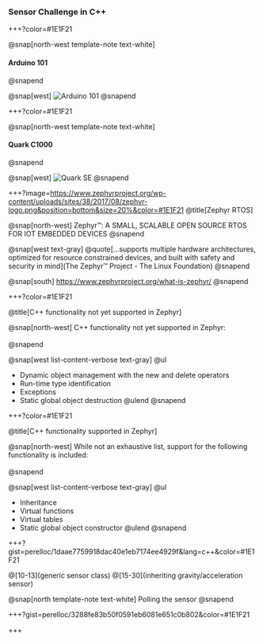 ### Sensor Challenge in C++

+++?color=#1E1F21

@snap[north-west template-note text-white]
#### Arduino 101
@snapend

@snap[west]
![Arduino 101](https://docs.zephyrproject.org/latest/_images/arduino_101.jpg)
@snapend

+++?color=#1E1F21

@snap[north-west template-note text-white]
#### Quark C1000
@snapend

@snap[west]
![Quark SE](https://www.mouser.se/images/IntelQuarkSE-Fig4.jpg)
@snapend

+++?image=https://www.zephyrproject.org/wp-content/uploads/sites/38/2017/08/zephyr-logo.png&position=bottom&size=20%&color=#1E1F21
@title[Zephyr RTOS]

@snap[north-west]
Zephyr™: A SMALL, SCALABLE OPEN SOURCE RTOS FOR IOT EMBEDDED DEVICES
@snapend

@snap[west text-gray]
@quote[...supports multiple hardware architectures, optimized for resource constrained devices, and built with safety and security in mind](The Zephyr™ Project - The Linux Foundation)
@snapend

@snap[south]
https://www.zephyrproject.org/what-is-zephyr/
@snapend

+++?color=#1E1F21

@title[C++ functionality not yet supported in Zephyr]

@snap[north-west]
C++ functionality not yet supported in Zephyr:
<br><br>
@snapend

@snap[west list-content-verbose text-gray]
@ul[](false)
- Dynamic object management with the new and delete operators
- Run-time type identification
- Exceptions
- Static global object destruction
@ulend
@snapend

+++?color=#1E1F21

@title[C++ functionality supported in Zephyr]

@snap[north-west]
While not an exhaustive list, support for the following functionality is included:
<br><br>
@snapend

@snap[west list-content-verbose text-gray]
@ul[](false)
- Inheritance
- Virtual functions
- Virtual tables
- Static global object constructor
@ulend
@snapend

+++?gist=perelloc/1daae7759918dac40e1eb7174ee4929f&lang=c++&color=#1E1F21

@[10-13](generic sensor class)
@[15-30](inheriting gravity/acceleration sensor)

@snap[north template-note text-white]
Polling the sensor
@snapend


+++?gist=perelloc/3288fe83b50f0591eb6081e651c0b802&color=#1E1F21


+++


